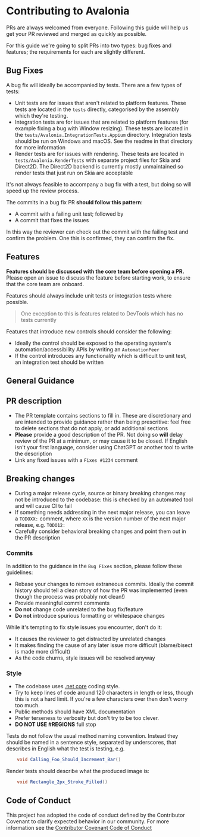 # Contributing to Avalonia

PRs are always welcomed from everyone. Following this guide will help us get your PR reviewed and merged as quickly as possible.

For this guide we're going to split PRs into two types: bug fixes and features; the requirements for each are slightly different.

## Bug Fixes

A bug fix will ideally be accompanied by tests. There are a few types of tests:

- Unit tests are for issues that aren't related to platform features. These tests are located in the `tests` directly, categorised by the assembly which they're testing.
- Integration tests are for issues that are related to platform features (for example fixing a bug with Window resizing). These tests are located in the `tests/Avalonia.IntegrationTests.Appium` directory. Integration tests should be run on Windows and macOS. See the readme in that directory for more information
- Render tests are for issues with rendering. These tests are located in `tests/Avalonia.RenderTests` with separate project files for Skia and Direct2D. The Direct2D backend is currently mostly unmaintained so render tests that just run on Skia are acceptable

It's not always feasible to accompany a bug fix with a test, but doing so will speed up the review process.

The commits in a bug fix PR **should follow this pattern**:

- A commit with a failing unit test; followed by
- A commit that fixes the issues

In this way the reviewer can check out the commit with the failing test and confirm the problem. One this is confirmed, they can confirm the fix.

## Features

**Features should be discussed with the core team before opening a PR.** Please open an issue to discuss the feature before starting work, to ensure that the core team are onboard.

Features should always include unit tests or integration tests where possible.

> One exception to this is features related to DevTools which has no tests currently

Features that introduce new controls should consider the following:

- Ideally the control should be exposed to the operating system's automation/accessibility APIs by writing an `AutomationPeer`
- If the control introduces any functionality which is difficult to unit test, an integration test should be written

## General Guidance

## PR description

- The PR template contains sections to fill in. These are discretionary and are intended to provide guidance rather than being prescritive: feel free to delete sections that do not apply, or add additional sections
- **Please** provide a good description of the PR. Not doing so **will** delay review of the PR at a minimum, or may cause it to be closed. If English isn't your first language, consider using ChatGPT or another tool to write the description
- Link any fixed issues with a `Fixes #1234` comment

## Breaking changes

- During a major release cycle, source or binary breaking changes may not be introduced to the codebase: this is checked by an automated tool and will cause CI to fail
- If something needs addressing in the next major release, you can leave a `TODOXX:` comment, where `XX` is the version number of the next major release, e.g. `TODO12:`
- Carefully consider behavioral breaking changes and point them out in the PR description

### Commits

In addition to the guidance in the `Bug Fixes` section, please follow these guidelines:

- Rebase your changes to remove extraneous commits. Ideally the commit history should tell a clean story of how the PR was implemented (even though the process was probably not clean!)
- Provide meaningful commit comments
- **Do not** change code unrelated to the bug fix/feature
- **Do not** introduce spurious formatting or whitespace changes

While it's tempting to fix style issues you encounter, don't do it:

- It causes the reviewer to get distracted by unrelated changes
- It makes finding the cause of any later issue more difficult (blame/bisect is made more difficult)
- As the code churns, style issues will be resolved anyway

### Style

- The codebase uses [.net core](https://github.com/dotnet/runtime/blob/master/docs/coding-guidelines/coding-style.md) coding style.
- Try to keep lines of code around 120 characters in length or less, though this is not a hard limit. If you're a few characters over then don't worry too much.
- Public methods should have XML documentation
- Prefer terseness to verbosity but don't try to be too clever.
- **DO NOT USE #REGIONS** full stop

Tests do not follow the usual method naming convention. Instead they should be named in a sentence style, separated by underscores, that describes in English what the test is testing, e.g.

```csharp
    void Calling_Foo_Should_Increment_Bar()
```

Render tests should describe what the produced image is:

```csharp
    void Rectangle_2px_Stroke_Filled()
```

## Code of Conduct

This project has adopted the code of conduct defined by the Contributor Covenant to clarify expected behavior in our community.
For more information see the [Contributor Covenant Code of Conduct](https://dotnetfoundation.org/code-of-conduct)